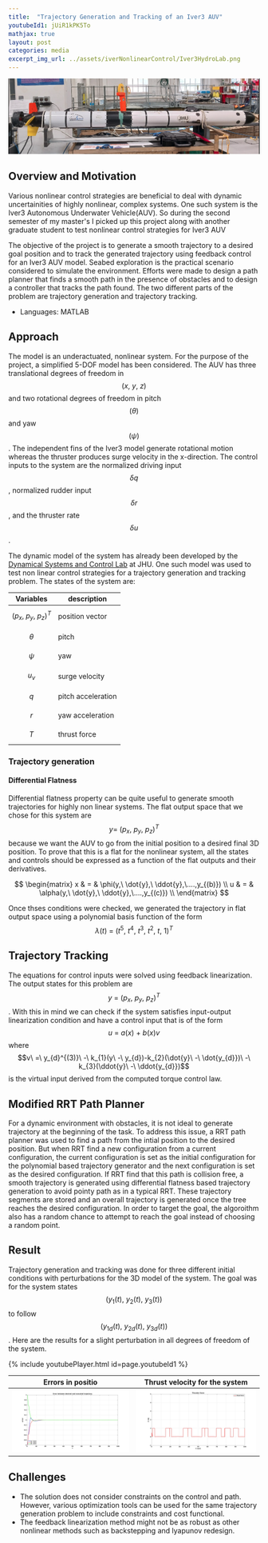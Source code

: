 ```yaml
---
title:  "Trajectory Generation and Tracking of an Iver3 AUV"
youtubeId1: jUiR1kPK5To
mathjax: true
layout: post
categories: media
excerpt_img_url: ../assets/iverNonlinearControl/Iver3HydroLab.png
---
```


![](./assets/iverNonlinearControl/Iver3HydroLab.png)

## Overview and Motivation

Various nonlinear control strategies are beneficial to deal with dynamic uncertainities of highly nonlinear, complex systems. One such system is the Iver3 Autonomous Underwater Vehicle(AUV). So during the second semester of my master's I picked up this project along with another graduate student to test nonlinear control strategies for Iver3 AUV

The objective of the project is to generate a smooth trajectory to a desired goal position and to track the generated
trajectory using feedback control for an Iver3 AUV model. Seabed exploration is the practical scenario considered
to simulate the environment. Efforts were made to design a path planner that finds a smooth path in the presence
of obstacles and to design a controller that tracks the path found. The two different parts of the problem are
trajectory generation and trajectory tracking.

- Languages: MATLAB

## Approach

The model is an underactuated, nonlinear system. For the purpose of the project, a simplified 5-DOF model has been
considered. The AUV has three translational degrees of freedom in $$(x,\ y,\ z)$$ and two rotational degrees of freedom
in pitch $$(\theta)$$ and yaw $$(\psi)$$. The independent fins of the Iver3 model generate rotational motion whereas the thruster
produces surge velocity in the x-direction. The control inputs to the system are the normalized driving input $$\delta q$$ ,
normalized rudder input $$\delta r$$ , and the thruster rate $$\delta u$$.

The dynamic model of the system has already been developed by the [Dynamical Systems and Control Lab](https://dscl.lcsr.jhu.edu/) at JHU. One such model was used to test non linear control strategies for a trajectory generation and tracking problem. The states of the system are:

| Variables                    | description       |
|------------------------------|-------------------|
| $$(p_x,\ p_y,\ p_z)^{T}$$      | position vector   | 
| $$\theta$$                     | pitch             |
| $$\psi$$                       | yaw               | 
| $$u_{v}$$                      | surge velocity    |
| $$q$$                          | pitch acceleration|
| $$r$$                          | yaw acceleration  |
| $$T$$                          | thrust force      |

### Trajectory generation
#### Differential Flatness
Differential flatness property can be quite useful to generate smooth trajectories for highly non linear systems. The flat output space that we chose for this system are $$y =\ (p_x,\ p_y,\ p_z)^{T}$$ because we want the AUV to go from the initial position to a desired final 3D position. To prove that this is a flat for the nonlinear system, all the states and controls should be expressed as a function of the flat outputs and their derivatives.

$$
\begin{matrix}
x & = & \phi(y,\ \dot{y},\ \ddot{y},\....,y_{(b)}) \\
u & = & \alpha(y,\ \dot{y},\ \ddot{y},\....,y_{(c)}) \\
\end{matrix}
$$

Once thses conditions were checked, we generated the trajectory in flat output space using a polynomial basis function of the form $$\lambda(t)\ =\ (t^{5},\ t^{4},\ t^{3},\ t^{2},\ t,\ 1)^{T}$$

## Trajectory Tracking
The equations for control inputs were solved using feedback linearization. The output states for this problem are $$y\ =\ (p_{x},\ p_{y},\ p_{z})^{T}$$. With this in mind we can check if the system satisfies input-output linearization condition and have a control input that is of the form $$u\ =\ a(x)\ +\ b(x)v$$ where $$v\ =\ y_{d}^{(3)}\ -\ k_{1}(y\ -\ y_{d})-k_{2}(\dot{y}\ -\ \dot{y_{d}})\ -\ k_{3}(\ddot{y}\ -\ \ddot{y_{d}})$$ is the virtual input derived from the computed torque control law. 

## Modified RRT Path Planner
For a dynamic environment with obstacles, it is not ideal to generate trajectory at the beginning of the task. To address this issue, a RRT path planner was used to find a path from the intial position to the desired position. But when RRT find a new configuration from a current configuration, the current configuration is set as the initial configuration for the polynomial based trajectory generator and the next configuration is set as the desired configuration. If RRT find that this path is collision free, a smooth trajectory is generated using differential flatness based trajectory generation to avoid pointy path as in a typical RRT. These trajectory segments are stored and an overall trajectory is generated once the tree reaches the desired configuration. In order to target the goal, the algoroithm also has a random chance to attempt to reach the goal instead of choosing a random point.  

## Result

Trajectory generation and tracking was done for three different initial conditions with perturbations for the 3D model of the system. The goal was for the system states $$(y_1(t),\ y_2 (t),\ y_3(t))$$ to follow $$(y_{1d}(t),\ y_{2d}(t),\ y_{3d}(t))$$. Here are the results for a slight perturbation in all degrees of freedom of the system.

{% include youtubePlayer.html id=page.youtubeId1 %}

Errors in positio                                    |  Thrust velocity for the system
:---------------------------------------------------:|:---------------------------------------------------------:
![](/assets/iverNonlinearControl/Error_config2.jpg)  |  ![](/assets/iverNonlinearControl/Thrust_Vel_config2.jpg)

## Challenges
- The solution does not consider constraints on the control and path. However, various optimization tools can be used for the same trajectory generation problem to include constraints and cost functional.
- The feedback linearization method might not be as robust as other nonlinear methods such as backstepping and lyapunov redesign.  
